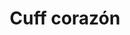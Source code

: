 ---
title: Cuff corazón
date: 
draft: false

# descripcion
description : Cuff en plata 925. Precio por unidad

materials: Plata 925

color: 

dimensions: Ancho cuff 5,00 mm

code: 01-20-1050

type: "Aros"

categories: []

price: $1.150,00

price_eftvo: $980,00

# Images
# first image will be shown in the product page
images:
  # - image: "images/path_to_image"
  # La ubicacion de las imagenes es imagenes/Aros/Aros.Solo Plata/01-20-1050-cuff-corazon
  - image: "./images/aros/solo_plata/01-20-1050-cuff-corazon_a.jpg"
  - image: "./images/aros/solo_plata/01-20-1050-cuff-corazon_b.jpg"
---